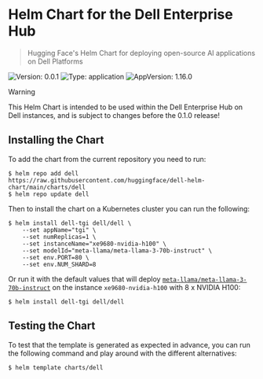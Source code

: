 # Helm Chart for the Dell Enterprise Hub

> Hugging Face's Helm Chart for deploying open-source AI applications on Dell Platforms

![Version: 0.0.1](https://img.shields.io/badge/Version-0.0.1-informational?style=flat-square)
![Type: application](https://img.shields.io/badge/Type-application-informational?style=flat-square)
![AppVersion: 1.16.0](https://img.shields.io/badge/AppVersion-1.16.0-informational?style=flat-square)

> [!WARNING]
> This Helm Chart is intended to be used within the Dell Enterprise Hub on Dell instances,
> and is subject to changes before the 0.1.0 release!

## Installing the Chart

To add the chart from the current repository you need to run:

```console
$ helm repo add dell https://raw.githubusercontent.com/huggingface/dell-helm-chart/main/charts/dell
$ helm repo update dell
```

Then to install the chart on a Kubernetes cluster you can run the following:

```console
$ helm install dell-tgi dell/dell \
    --set appName="tgi" \
    --set numReplicas=1 \
    --set instanceName="xe9680-nvidia-h100" \
    --set modelId="meta-llama/meta-llama-3-70b-instruct" \
    --set env.PORT=80 \
    --set env.NUM_SHARD=8
```

Or run it with the default values that will deploy [`meta-llama/meta-llama-3-70b-instruct`](https://huggingface.co/meta-llama/meta-llama-3-70b-instruct)
on the instance `xe9680-nvidia-h100` with 8 x NVIDIA H100:

```console
$ helm install dell-tgi dell/dell
```

## Testing the Chart

To test that the template is generated as expected in advance, you can run the
following command and play around with the different alternatives:

```console
$ helm template charts/dell
```
